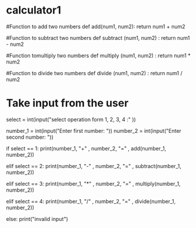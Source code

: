 # calculator1

#Function to add two numbers
def add(num1, num2):
    return num1 + num2

#Function to subtract two numbers
def subtract (num1, num2) :
    return num1 - num2

#Function tomultiply two numbers
def multiply (num1, num2) :
    return num1 * num2

#Function to divide two numbers
def divide (num1, num2) :
    return num1 / num2


# Take input from the user
select = int(input("select operation form 1, 2, 3, 4 :" ))


number_1 = int(input("Enter first number: "))
number_2 = int(input("Enter second number: "))


if select == 1:
    print(number_1, "+" , number_2, "=" ,
          add(number_1, number_2))

elif select == 2:
     print(number_1, "-" , number_2, "=" ,
          subtract(number_1, number_2))

elif select == 3:
     print(number_1, "*" , number_2, "=" ,
          multiply(number_1, number_2))

elif select == 4:
     print(number_1, "/" , number_2, "=" ,
          divide(number_1, number_2))

else:
    print("invalid input")

